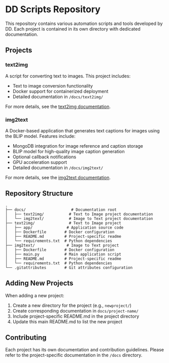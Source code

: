 # DD Scripts Repository

This repository contains various automation scripts and tools developed by DD. Each project is contained in its own directory with dedicated documentation.

## Projects

### text2img
A script for converting text to images. This project includes:
- Text to image conversion functionality
- Docker support for containerized deployment
- Detailed documentation in `/docs/text2img/`

For more details, see the [text2img documentation](docs/text2img/design.md).

### img2text
A Docker-based application that generates text captions for images using the BLIP model. Features include:
- MongoDB integration for image reference and caption storage
- BLIP model for high-quality image caption generation
- Optional callback notifications
- GPU acceleration support
- Detailed documentation in `/docs/img2text/`

For more details, see the [img2text documentation](docs/img2text/).

## Repository Structure
```
.
├── docs/                    # Documentation root
│   ├── text2img/           # Text to Image project documentation
│   └── img2text/           # Image to Text project documentation
├── text2img/               # Text to Image project
│   ├── app/               # Application source code
│   ├── Dockerfile        # Docker configuration
│   ├── README.md         # Project-specific readme
│   └── requirements.txt  # Python dependencies
├── img2text/              # Image to Text project
│   ├── Dockerfile        # Docker configuration
│   ├── main.py           # Main application script
│   ├── README.md         # Project-specific readme
│   └── requirements.txt  # Python dependencies
└── .gitattributes        # Git attributes configuration
```

## Adding New Projects
When adding a new project:
1. Create a new directory for the project (e.g., `newproject/`)
2. Create corresponding documentation in `docs/project-name/`
3. Include project-specific README.md in the project directory
4. Update this main README.md to list the new project

## Contributing
Each project has its own documentation and contribution guidelines. Please refer to the project-specific documentation in the `/docs` directory.
